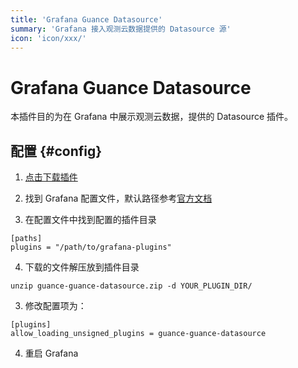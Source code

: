 ```yaml
---
title: 'Grafana Guance Datasource'
summary: 'Grafana 接入观测云数据提供的 Datasource 源'
icon: 'icon/xxx/'
---
```


# Grafana Guance Datasource

本插件目的为在 Grafana 中展示观测云数据，提供的 Datasource 插件。

## 配置 {#config}

1. [点击下载插件](https://static.guance.com/grafana-plugins/guance-guance-datasource.zip)

2. 找到 Grafana 配置文件，默认路径参考[官方文档](https://grafana.com/docs/grafana/latest/setup-grafana/configure-grafana/#configuration-file-location)

3. 在配置文件中找到配置的插件目录

```
[paths]
plugins = "/path/to/grafana-plugins"
```

4. 下载的文件解压放到插件目录

```
unzip guance-guance-datasource.zip -d YOUR_PLUGIN_DIR/
```

3. 修改配置项为：

```
[plugins]
allow_loading_unsigned_plugins = guance-guance-datasource
```

4. 重启 Grafana
